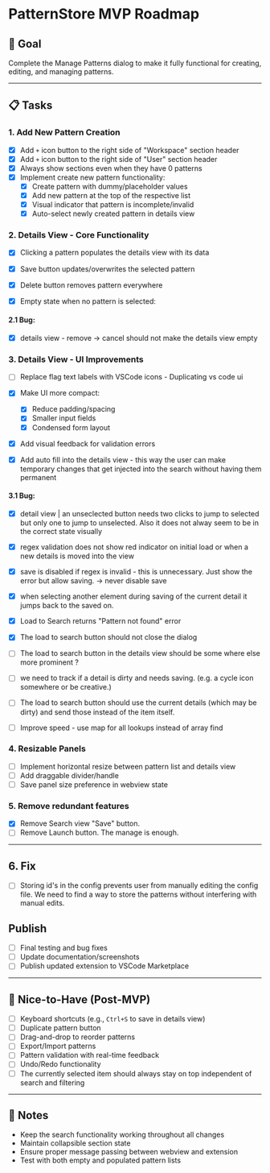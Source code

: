 # PatternStore MVP Roadmap

## 🎯 Goal
Complete the Manage Patterns dialog to make it fully functional for creating, editing, and managing patterns.

---

## 📋 Tasks

### 1. Add New Pattern Creation
- [x] Add `+` icon button to the right side of "Workspace" section header
- [x] Add `+` icon button to the right side of "User" section header
- [x] Always show sections even when they have 0 patterns
- [x] Implement create new pattern functionality:
  - [x] Create pattern with dummy/placeholder values
  - [x] Add new pattern at the top of the respective list
  - [x] Visual indicator that pattern is incomplete/invalid
  - [x] Auto-select newly created pattern in details view

### 2. Details View - Core Functionality
- [x] Clicking a pattern populates the details view with its data
- [x] Save button updates/overwrites the selected pattern
- [x] Delete button removes pattern everywhere

- [x] Empty state when no pattern is selected:

#### 2.1 Bug: 
- [x] details view - remove -> cancel should not make the details view empty

### 3. Details View - UI Improvements
- [ ] Replace flag text labels with VSCode icons - Duplicating vs code ui

- [x] Make UI more compact:
  - [x] Reduce padding/spacing
  - [x] Smaller input fields
  - [x] Condensed form layout
- [x] Add visual feedback for validation errors
- [x] Add auto fill into the details view - this way the user can make temporary changes that get injected into the search without having them permanent

#### 3.1 Bug:
- [x] detail view | an unseclected button needs two clicks to jump to selected but only one to jump to unselected. Also it does not alway seem to be in the correct state visually
- [x] regex validation does not show red indicator on initial load or when a new details is moved into the view
- [x] save is disabled if regex is invalid - this is unnecessary.  Just show the error but allow saving. -> never disable save
- [x] when selecting another element during saving of the current detail it jumps back to the saved on.

- [x] Load to Search returns "Pattern not found" error

- [x] The load to search button should not close the dialog
- [ ] The load to search button in the details view should be some where else more prominent ?
- [ ] we need to track if a detail is dirty and needs saving. (e.g. a cycle icon somewhere or be creative.)
- [ ] The load to search button should use the current details (which may be dirty) and send those instead of the item itself.

- [ ] Improve speed - use map for all lookups instead of array find



### 4. Resizable Panels
- [ ] Implement horizontal resize between pattern list and details view
- [ ] Add draggable divider/handle
- [ ] Save panel size preference in webview state

### 5. Remove redundant features
- [x] Remove Search view "Save" button.
- [ ] Remove Launch button. The manage is enough.

---
## 6. Fix 
- [ ] Storing id's in the config prevents user from manually editing the config file. We need to find a way to store the patterns without interfering with manual edits.


## Publish 
- [ ] Final testing and bug fixes
- [ ] Update documentation/screenshots
- [ ] Publish updated extension to VSCode Marketplace
---

## 🚀 Nice-to-Have (Post-MVP)
- [ ] Keyboard shortcuts (e.g., `Ctrl+S` to save in details view)
- [ ] Duplicate pattern button
- [ ] Drag-and-drop to reorder patterns
- [ ] Export/Import patterns
- [ ] Pattern validation with real-time feedback
- [ ] Undo/Redo functionality
- [ ] The currently selected item should always stay on top independent of search and filtering

---


## 📝 Notes
- Keep the search functionality working throughout all changes
- Maintain collapsible section state
- Ensure proper message passing between webview and extension
- Test with both empty and populated pattern lists
